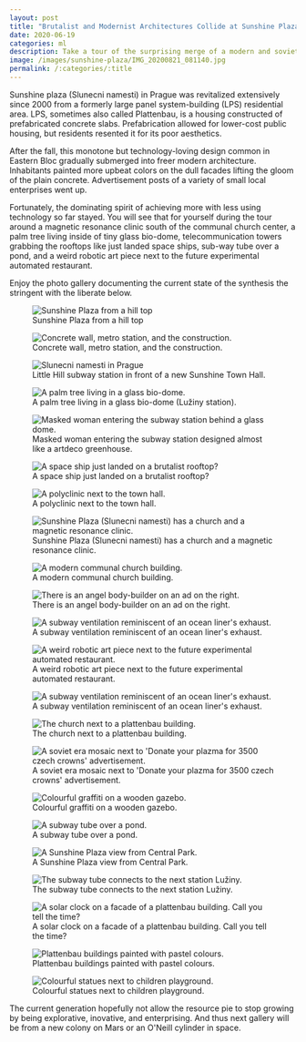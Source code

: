 ```yaml
---
layout: post
title: "Brutalist and Modernist Architectures Collide at Sunshine Plaza in Prague"
date: 2020-06-19
categories: ml
description: Take a tour of the surprising merge of a modern and soviet era design on a Prague's public square with this photo album.
image: /images/sunshine-plaza/IMG_20200821_081140.jpg 
permalink: /:categories/:title
---
```


Sunshine plaza (Slunecni namesti) in Prague was revitalized extensively since 2000 from a formerly large panel system-building (LPS) residential area.
LPS, sometimes also called Plattenbau, is a housing constructed of prefabricated concrete slabs.
Prefabrication allowed for lower-cost public housing, but residents resented it for its poor aesthetics.

After the fall, this monotone but technology-loving design common in Eastern Bloc gradually submerged into freer modern architecture.
Inhabitants painted more upbeat colors on the dull facades lifting the gloom of the plain concrete.
Advertisement posts of a variety of small local enterprises went up.

Fortunately, the dominating spirit of achieving more with less using technology so far stayed.
You will see that for yourself during the tour around a magnetic resonance clinic south of the communal church center,
a palm tree living inside of tiny glass bio-dome,
telecommunication towers grabbing the rooftops like just landed space ships, sub-way tube over a pond,
and a weird robotic art piece next to the future experimental automated restaurant.

Enjoy the photo gallery documenting the current state of the synthesis the stringent with the liberate below.

<figure class="figure">
    <img
        class="figure-img img-fluid rounded"
        src="/images/sunshine-plaza/IMG_20200821_075156.jpg"
        alt="Sunshine Plaza from a hill top"/>
    <figcaption class="figure-caption">Sunshine Plaza from a hill top</figcaption>
</figure>


<figure class="figure">
    <img
        class="figure-img img-fluid rounded"
        src="/images/sunshine-plaza/IMG_20200821_075608.jpg"
        alt="Concrete wall, metro station, and the construction."/>
    <figcaption class="figure-caption">Concrete wall, metro station, and the construction.</figcaption>
</figure>
<figure class="figure">
    <img
        class="figure-img img-fluid rounded"
        src="/images/sunshine-plaza/IMG_20200821_075753.jpg"
        alt="Slunecni namesti in Prague"/>
    <figcaption class="figure-caption">Little Hill subway station in front of a new Sunshine Town Hall.</figcaption>
</figure>
<figure class="figure">
    <img
        class="figure-img img-fluid rounded"
        src="/images/sunshine-plaza/IMG_20200820_083517.jpg"
        alt="A palm tree living in a glass bio-dome."/>
    <figcaption class="figure-caption">A palm tree living in a glass bio-dome (Lužiny station).</figcaption>
</figure>
<figure class="figure">
    <img
        class="figure-img img-fluid rounded"
        src="/images/sunshine-plaza/IMG_20200821_082241.jpg"
        alt="Masked woman entering the subway station behind a glass dome."/>
    <figcaption class="figure-caption">Masked woman entering the subway station designed almost like a artdeco greenhouse.</figcaption>
</figure>
<figure class="figure">
    <img
        class="figure-img img-fluid rounded"
        src="/images/sunshine-plaza/IMG_20200821_080047.jpg"
        alt="A space ship just landed on a brutalist rooftop?"/>
    <figcaption class="figure-caption">A space ship just landed on a brutalist rooftop?</figcaption>
</figure>
<figure class="figure">
    <img
        class="figure-img img-fluid rounded"
        src="/images/sunshine-plaza/IMG_20200821_080116.jpg"
        alt="A polyclinic next to the town hall."/>
    <figcaption class="figure-caption">A polyclinic next to the town hall.</figcaption>
</figure>
<figure class="figure">
    <img
        class="figure-img img-fluid rounded"
        src="/images/sunshine-plaza/IMG_20200821_080339.jpg"
        alt="Sunshine Plaza (Slunecni namesti) has a church and a magnetic resonance clinic."/>
    <figcaption class="figure-caption">Sunshine Plaza (Slunecni namesti) has a church and a magnetic resonance clinic.</figcaption>
</figure>
<figure class="figure">
    <img
        class="figure-img img-fluid rounded"
        src="/images/sunshine-plaza/IMG_20200821_080603.jpg"
        alt="A modern communal church building."/>
    <figcaption class="figure-caption">A modern communal church building.</figcaption>
</figure>
<figure class="figure">
    <img
        class="figure-img img-fluid rounded"
        src="/images/sunshine-plaza/IMG_20200821_080724.jpg"
        alt="There is an angel body-builder on an ad on the right."/>
    <figcaption class="figure-caption">There is an angel body-builder on an ad on the right.</figcaption>
</figure>
<figure class="figure">
    <img
        class="figure-img img-fluid rounded"
        src="/images/sunshine-plaza/IMG_20200821_080842.jpg"
        alt="A subway ventilation reminiscent of an ocean liner's exhaust."/>
    <figcaption class="figure-caption">A subway ventilation reminiscent of an ocean liner's exhaust.</figcaption>
</figure>
<figure class="figure">
    <img
        class="figure-img img-fluid rounded"
        src="/images/sunshine-plaza/IMG_20200821_081140.jpg"
        alt="A weird robotic art piece next to the future experimental automated restaurant."/>
    <figcaption class="figure-caption">A weird robotic art piece next to the future experimental automated restaurant.</figcaption>
</figure>
<figure class="figure">
    <img
        class="figure-img img-fluid rounded"
        src="/images/sunshine-plaza/IMG_20200821_081409.jpg"
        alt="A subway ventilation reminiscent of an ocean liner's exhaust."/>
    <figcaption class="figure-caption">A subway ventilation reminiscent of an ocean liner's exhaust.</figcaption>
</figure>
<figure class="figure">
    <img
        class="figure-img img-fluid rounded"
        src="/images/sunshine-plaza/IMG_20200821_081505.jpg"
        alt="The church next to a plattenbau building."/>
    <figcaption class="figure-caption">The church next to a plattenbau building.</figcaption>
</figure>

<figure class="figure">
    <img
        class="figure-img img-fluid rounded"
        src="/images/sunshine-plaza/IMG_20200821_081630.jpg"
        alt="A soviet era mosaic next to 'Donate your plazma for 3500 czech crowns' advertisement."/>
    <figcaption class="figure-caption">A soviet era mosaic next to 'Donate your plazma for 3500 czech crowns' advertisement.</figcaption>
</figure>
<figure class="figure">
    <img
        class="figure-img img-fluid rounded"
        src="/images/sunshine-plaza/IMG_20200821_082532.jpg"
        alt="Colourful graffiti on a wooden gazebo."/>
    <figcaption class="figure-caption">Colourful graffiti on a wooden gazebo.</figcaption>
</figure>
<figure class="figure">
    <img
        class="figure-img img-fluid rounded"
        src="/images/sunshine-plaza/IMG_20200821_083215.jpg"
        alt="A subway tube over a pond."/>
    <figcaption class="figure-caption">A subway tube over a pond.</figcaption>
</figure>
<figure class="figure">
    <img
        class="figure-img img-fluid rounded"
        src="/images/sunshine-plaza/IMG_20200821_083337.jpg"
        alt="A Sunshine Plaza view from Central Park."/>
    <figcaption class="figure-caption">A Sunshine Plaza view from Central Park.</figcaption>
</figure>
<figure class="figure">
    <img
        class="figure-img img-fluid rounded"
        src="/images/sunshine-plaza/IMG_20200821_083540.jpg"
        alt="The subway tube connects to the next station Lužiny."/>
    <figcaption class="figure-caption">The subway tube connects to the next station Lužiny.</figcaption>
</figure>
<figure class="figure">
    <img
        class="figure-img img-fluid rounded"
        src="/images/sunshine-plaza/IMG_20200821_084136.jpg"
        alt="A solar clock on a facade of a plattenbau building. Call you tell the time?"/>
    <figcaption class="figure-caption">A solar clock on a facade of a plattenbau building. Call you tell the time?</figcaption>
</figure>
<figure class="figure">
    <img
        class="figure-img img-fluid rounded"
        src="/images/sunshine-plaza/IMG_20200821_074942.jpg"
        alt="Plattenbau buildings painted with pastel colours."/>
    <figcaption class="figure-caption">Plattenbau buildings painted with pastel colours.</figcaption>
</figure>
<figure class="figure">
    <img
        class="figure-img img-fluid rounded"
        src="/images/sunshine-plaza/IMG_20200821_084158.jpg"
        alt="Colourful statues next to children playground."/>
    <figcaption class="figure-caption">Colourful statues next to children playground.</figcaption>
</figure>

The current generation hopefully not allow the resource pie to stop growing by being explorative, inovative, and enterprising.
And thus next gallery will be from a new colony on Mars or an O'Neill cylinder in space.